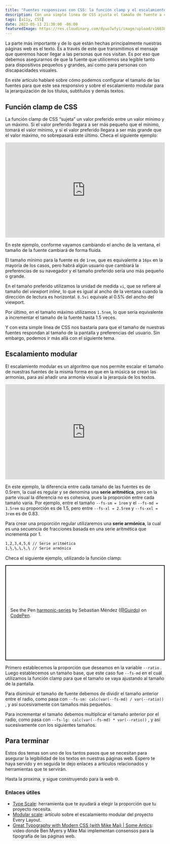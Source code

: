 ```yaml
---
title: "Fuentes responsivas con CSS: la función clamp y el escalamiento modular"
description: Con una simple linea de CSS ajusta el tamaño de fuente a cualquier dispositivo
tags: [a11y, CSS]
date: 2023-05-11 21:30:00 -06:00
featuredImage: https://res.cloudinary.com/dyuo7wfyi/image/upload/v1683859555/website/articles/clamp_vr10xj.webp
---
```


La parte más importante y de lo que están hechas principalmente nuestras páginas web es el texto. Es a través de este que transmitimos el mensaje que queremos hacer llegar a las personas que nos visitan. Es por eso que debemos asegurarnos de que la fuente que utilicemos sea legible tanto para dispositivos pequeños y grandes, así como para personas con discapacidades visuales.

En este artículo hablaré sobre cómo podemos configurar el tamaño de las fuentes para que este sea responsivo y sobre el escalamiento modular para la jerarquización de los títulos, subtítulos y demás textos.

## Función clamp de CSS

La función clamp de CSS “sujeta” un valor preferido entre un valor mínimo y un máximo. Si el valor preferido llegara a ser más pequeño que el mínimo, tomará el valor mínimo, y si el valor preferido llegara a ser más grande que el valor máximo, no sobrepasará este último. Checa el siguiente ejemplo:

<iframe height="300" style="width: 100%;" scrolling="no" title="clamp-example-01" src="https://codepen.io/Guirdo/embed/mdzXXvo?default-tab=js%2Cresult&editable=true&theme-id=dark" frameborder="no" loading="lazy" allowtransparency="true" allowfullscreen="true">
  See the Pen <a href="https://codepen.io/Guirdo/pen/mdzXXvo">
  clamp-example-01</a> by Sebastian Méndez (<a href="https://codepen.io/Guirdo">@Guirdo</a>)
  on <a href="https://codepen.io">CodePen</a>.
</iframe>

En este ejemplo, conforme vayamos cambiando el ancho de la ventana, el tamaño de la fuente cambiará de forma fluida. 

El tamaño mínimo para la fuente es de `1rem`, que es equivalente a `16px` en la mayoría de los casos, pero habrá algún usuario que cambiará la preferencias de su navegador y el tamaño preferido sería uno más pequeño o grande.

En el tamaño preferido utilizamos la unidad de medida `vi`, que se refiere al tamaño del *viewport inline*, lo que es igual al ancho de la ventana cuando la dirección de lectura es horizontal. `0.5vi` equivale al 0.5% del ancho del viewport.

Por último, en el tamaño máximo utilizamos `1.5rem`, lo que sería equivalente a incrementar el tamaño de la fuente hasta 1.5 veces.

Y con esta simple línea de CSS nos bastaría para que el tamaño de nuestras fuentes respondan al tamaño de la pantalla y preferencias del usuario. Sin embargo, podemos ir más allá con el siguiente tema.

## Escalamiento modular

El escalamiento modular es un algoritmo que nos permite escalar el tamaño de nuestras fuentes de la misma forma en que en la música se crean las armonías, para así añadir una armonía visual a la jerarquía de los textos.

<iframe height="300" style="width: 100%;" scrolling="no" title="arithmetic-serie" src="https://codepen.io/Guirdo/embed/poxVbPE?default-tab=js%2Cresult&editable=true&theme-id=dark" frameborder="no" loading="lazy" allowtransparency="true" allowfullscreen="true">
  See the Pen <a href="https://codepen.io/Guirdo/pen/poxVbPE">
  arithmetic-serie</a> by Sebastian Méndez (<a href="https://codepen.io/Guirdo">@Guirdo</a>)
  on <a href="https://codepen.io">CodePen</a>.
</iframe>

En este ejemplo, la diferencia entre cada tamaño de las fuentes es de 0.5rem, la cual es regular y se denomina una **serie aritmética**, pero en la parte visual la diferencia no es cohesiva, pues la proporción entre cada tamaño varia. Por ejemplo, entre el tamaño `--fs-sm = 1rem` y el `--fs-md = 1.5rem` su proporción es de 1.5, pero entre `--fs-xl = 2.5rem` y `--fs-xxl = 3rem` es de 0.83.

Para crear una proporción regular utilizaremos una **serie armónica**, la cual es una secuencia de fracciones basada en una serie aritmética que incrementa por 1.

```html
1,2,3,4,5,6 // Serie aritmética
1,½,⅓,¼,⅕,⅙ // Serie armónica
```

Checa el siguiente ejemplo, utilizando la función clamp:

<p class="codepen" data-height="300" data-theme-id="dark" data-default-tab="js,result" data-slug-hash="RweyRmb" data-editable="true" data-user="Guirdo" style="height: 300px; box-sizing: border-box; display: flex; align-items: center; justify-content: center; border: 2px solid; margin: 1em 0; padding: 1em;">
  <span>See the Pen <a href="https://codepen.io/Guirdo/pen/RweyRmb">
  harmonic-series</a> by Sebastian Méndez (<a href="https://codepen.io/Guirdo">@Guirdo</a>)
  on <a href="https://codepen.io">CodePen</a>.</span>
</p>
<script async src="https://cpwebassets.codepen.io/assets/embed/ei.js"></script>

Primero establecemos la proporción que deseamos en la variable `--ratio` . Luego establecemos un tamaño base, que este caso fue `--fs-md` en el cuál utilizamos la función clamp para que el tamaño se vaya ajustando al tamaño de la pantalla. 

Para disminuir el tamaño de fuente debemos de dividir el tamaño anterior entre el radio, como pasa con `--fs-sm: calc(var(--fs-md) / var(--ratio))` , y así sucesivamente con tamaños más pequeños.

Para incrementar el tamaño debemos multiplicar el tamaño anterior por el radio, como pasa con `--fs-lg: calc(var(--fs-md) * var(--ratio))` , y así sucesivamente con los siguientes tamaños.

## Para terminar

Estos dos temas son uno de los tantos pasos que se necesitan para asegurar la legibilidad de los textos en nuestras páginas web. Espero te haya servido y en seguida te dejo enlaces a artículos relacionados y herramientas que te servirán.

Hasta la proxima, y sigue construyendo para la web 🌐.

### Enlaces útiles

- [Type Scale](https://typescale.com/): herramienta que te ayudará a elegir la proporción que tu proyecto necesita.
- [Modular scale](https://every-layout.dev/rudiments/modular-scale/): artículo sobre el escalamiento modular del proyecto Every Layout.
- [Great Typography with Modern CSS (with Mike Mai) | Some Antics](https://youtu.be/kHgwY5mTHVU): video donde Ben Myers y Mike Mai implementan consensos para la tipografía de las páginas web.